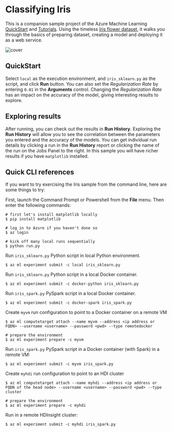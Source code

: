 # Classifying Iris

This is a companion sample project of the Azure Machine Learning [QuickStart](https://docs.microsoft.com/azure/machine-learning/preview/quickstart-installation) and [Tutorials](https://docs.microsoft.com/azure/machine-learning/preview/tutorial-classifying-iris-part-1). Using the timeless [Iris flower dataset](https://en.wikipedia.org/wiki/Iris_flower_data_set), it walks you through the basics of preparing dataset, creating a model and deploying it as a web service.

![cover](./docs/iris.png)

## QuickStart
Select `local` as the execution environment, and `iris_sklearn.py` as the script, and click **Run** button.  You can also set the _Regularization Rate_ by entering `0.01` in the **Arguments** control.  Changing the _Regularization Rate_ has an impact on the accuracy of the model, giving interesting results to explore.

## Exploring results
After running, you can check out the results in **Run History**.  Exploring the **Run History** will allow you to see the correlation between the parameters you entered and the accuracy of the models.  You can get individual run details by clicking a run in the **Run History** report or clicking the name of the run on the Jobs Panel to the right.  In this sample you will have richer results if you have `matplotlib` installed.

## Quick CLI references
If you want to try exercising the Iris sample from the command line, here are some things to try:

First, launch the Command Prompt or Powershell from the **File** menu. Then enter the following commands:

```
# first let's install matplotlib locally
$ pip install matplotlib

# log in to Azure if you haven't done so
$ az login

# kick off many local runs sequentially
$ python run.py
```

Run `iris_sklearn.py` Python script in local Python environment.
```
$ az ml experiment submit -c local iris_sklearn.py
```

Run `iris_sklearn.py` Python script in a local Docker container.
```
$ az ml experiment submit -c docker-python iris_sklearn.py
```

Run `iris_spark.py` PySpark script in a local Docker container.
```
$ az ml experiment submit -c docker-spark iris_spark.py
```

Create `myvm` run configuration to point to a Docker container on a remote VM
```
$ az ml computetarget attach --name myvm --address <ip address or FQDN> --username <username> --password <pwd> --type remotedocker

# prepare the environment
$ az ml experiment prepare -c myvm
```

Run `iris_spark.py` PySpark script in a Docker container (with Spark) in a remote VM:
```
$ az ml experiment submit -c myvm iris_spark.py
```

Create `myhdi` run configuration to point to an HDI cluster
```
$ az ml computetarget attach --name myhdi --address <ip address or FQDN of the head node> --username <username> --password <pwd> --type cluster

# prepare the environment
$ az ml experiment prepare -c myhdi
```

Run in a remote HDInsight cluster:
```
$ az ml experiment submit -c myhdi iris_spark.py
```
